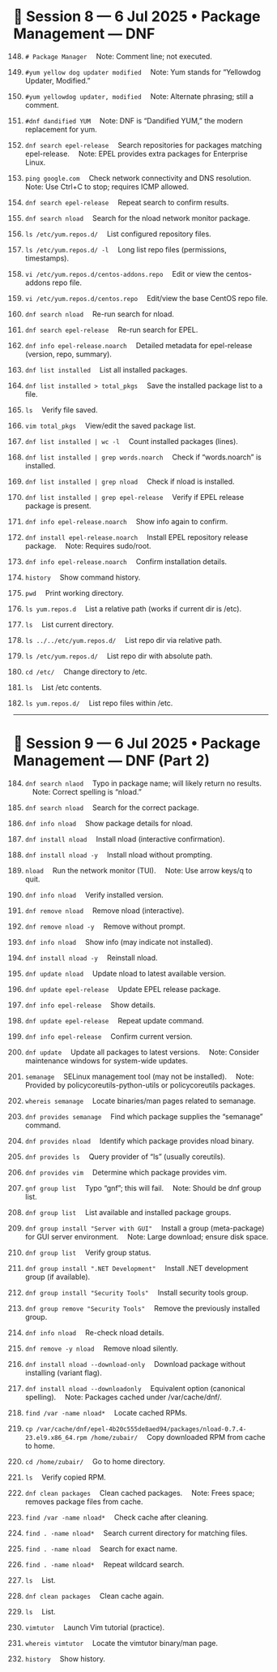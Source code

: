 
# 📅 Session 8 — 6 Jul 2025 • Package Management — DNF

148. `# Package Manager`
      Note: Comment line; not executed.

149. `#yum yellow dog updater modified`
      Note: Yum stands for “Yellowdog Updater, Modified.”

150. `#yum yellowdog updater, modified`
      Note: Alternate phrasing; still a comment.

151. `#dnf dandified YUM`
      Note: DNF is “Dandified YUM,” the modern replacement for yum.

152. `dnf search epel-release`
      Search repositories for packages matching epel-release.
      Note: EPEL provides extra packages for Enterprise Linux.

153. `ping google.com`
      Check network connectivity and DNS resolution.
      Note: Use Ctrl+C to stop; requires ICMP allowed.

154. `dnf search epel-release`
      Repeat search to confirm results.

155. `dnf search nload`
      Search for the nload network monitor package.

156. `ls /etc/yum.repos.d/`
      List configured repository files.

157. `ls /etc/yum.repos.d/ -l`
      Long list repo files (permissions, timestamps).

158. `vi /etc/yum.repos.d/centos-addons.repo`
      Edit or view the centos-addons repo file.

159. `vi /etc/yum.repos.d/centos.repo`
      Edit/view the base CentOS repo file.

160. `dnf search nload`
      Re-run search for nload.

161. `dnf search epel-release`
      Re-run search for EPEL.

162. `dnf info epel-release.noarch`
      Detailed metadata for epel-release (version, repo, summary).

163. `dnf list installed`
      List all installed packages.

164. `dnf list installed > total_pkgs`
      Save the installed package list to a file.

165. `ls`
      Verify file saved.

166. `vim total_pkgs`
      View/edit the saved package list.

167. `dnf list installed | wc -l`
      Count installed packages (lines).

168. `dnf list installed | grep words.noarch`
      Check if “words.noarch” is installed.

169. `dnf list installed | grep nload`
      Check if nload is installed.

170. `dnf list installed | grep epel-release`
      Verify if EPEL release package is present.

171. `dnf info epel-release.noarch`
      Show info again to confirm.

172. `dnf install epel-release.noarch`
      Install EPEL repository release package.
      Note: Requires sudo/root.

173. `dnf info epel-release.noarch`
      Confirm installation details.

174. `history`
      Show command history.

175. `pwd`
      Print working directory.

176. `ls yum.repos.d`
      List a relative path (works if current dir is /etc).

177. `ls`
      List current directory.

178. `ls ../../etc/yum.repos.d/`
      List repo dir via relative path.

179. `ls /etc/yum.repos.d/`
      List repo dir with absolute path.

180. `cd /etc/`
      Change directory to /etc.

181. `ls`
      List /etc contents.

182. `ls yum.repos.d/`
      List repo files within /etc.

---

# 📅 Session 9 — 6 Jul 2025 • Package Management — DNF (Part 2)

184. `dnf search nlaod`
      Typo in package name; will likely return no results.
      Note: Correct spelling is “nload.”

185. `dnf search nload`
      Search for the correct package.

186. `dnf info nload`
      Show package details for nload.

187. `dnf install nload`
      Install nload (interactive confirmation).

188. `dnf install nload -y`
      Install nload without prompting.

189. `nload`
      Run the network monitor (TUI).
      Note: Use arrow keys/q to quit.

190. `dnf info nload`
      Verify installed version.

191. `dnf remove nload`
      Remove nload (interactive).

192. `dnf remove nload -y`
      Remove without prompt.

193. `dnf info nload`
      Show info (may indicate not installed).

194. `dnf install nload -y`
      Reinstall nload.

195. `dnf update nload`
      Update nload to latest available version.

196. `dnf update epel-release`
      Update EPEL release package.

197. `dnf info epel-release`
      Show details.

198. `dnf update epel-release`
      Repeat update command.

199. `dnf info epel-release`
      Confirm current version.

200. `dnf update`
      Update all packages to latest versions.
      Note: Consider maintenance windows for system-wide updates.

201. `semanage`
      SELinux management tool (may not be installed).
      Note: Provided by policycoreutils-python-utils or policycoreutils packages.

202. `whereis semanage`
      Locate binaries/man pages related to semanage.

203. `dnf provides semanage`
      Find which package supplies the “semanage” command.

204. `dnf provides nload`
      Identify which package provides nload binary.

205. `dnf provides ls`
      Query provider of “ls” (usually coreutils).

206. `dnf provides vim`
      Determine which package provides vim.

207. `gnf group list`
      Typo “gnf”; this will fail.
      Note: Should be dnf group list.

208. `dnf group list`
      List available and installed package groups.

209. `dnf group install "Server with GUI"`
      Install a group (meta-package) for GUI server environment.
      Note: Large download; ensure disk space.

210. `dnf group list`
      Verify group status.

211. `dnf group install ".NET Development"`
      Install .NET development group (if available).

212. `dnf group install "Security Tools"`
      Install security tools group.

213. `dnf group remove "Security Tools"`
      Remove the previously installed group.

214. `dnf info nload`
      Re-check nload details.

215. `dnf remove -y nload`
      Remove nload silently.

216. `dnf install nload --download-only`
      Download package without installing (variant flag).

217. `dnf install nload --downloadonly`
      Equivalent option (canonical spelling).
      Note: Packages cached under /var/cache/dnf/.

218. `find /var -name nload*`
      Locate cached RPMs.

219. `cp /var/cache/dnf/epel-4b20c555de8aed94/packages/nload-0.7.4-23.el9.x86_64.rpm /home/zubair/`
      Copy downloaded RPM from cache to home.

220. `cd /home/zubair/`
      Go to home directory.

221. `ls`
      Verify copied RPM.

222. `dnf clean packages`
      Clean cached packages.
      Note: Frees space; removes package files from cache.

223. `find /var -name nload*`
      Check cache after cleaning.

224. `find . -name nload*`
      Search current directory for matching files.

225. `find . -name nload`
      Search for exact name.

226. `find . -name nload*`
      Repeat wildcard search.

227. `ls`
      List.

228. `dnf clean packages`
      Clean cache again.

229. `ls`
      List.

230. `vimtutor`
      Launch Vim tutorial (practice).

231. `whereis vimtutor`
      Locate the vimtutor binary/man page.

232. `history`
      Show history.
